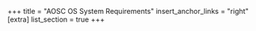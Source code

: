 +++
title = "AOSC OS System Requirements"
insert_anchor_links = "right"
[extra]
list_section = true
+++
